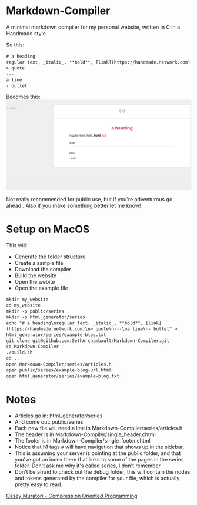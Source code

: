 # Markdown-Compiler
A minimal markdown compiler for my personal website, written in C in a Handmade
style. 

So this:
```
# a heading
regular text, _italic_, **bold**, [link](https://handmade.network.com) 
> quote
---
a line
- bullet 
```

Becomes this:
![Markdown to html](browser.png)

Not really recommended for public use, but if you're adventurous go
ahead.. Also if you make something better let me know!

# Setup on MacOS

This will: 

- Generate the folder structure
- Create a sample file
- Download the compiler
- Build the website
- Open the webite
- Open the example file

```
mkdir my_website
cd my_website
mkdir -p public/series
mkdir -p html_generator/series
echo "# a heading\nregular text, _italic_, **bold**, [link](https://handmade.network.com)\n> quote\n---\na line\n- bullet" > html_generator/series/example-blog.txt
git clone git@github.com:SethArchambault/Markdown-Compiler.git
cd Markdown-Compiler
./build.sh
cd ..
open Markdown-Compiler/series/articles.h
open public/series/example-blog-url.html
open html_generator/series/example-blog.txt
```



# Notes

- Articles go in: html_generator/series
- And come out:  public/series
- Each new file will need a line in Markdown-Compiler/series/articles.h
- The header is in Markdown-Compiler/single_header.chtml
- The footer is in Markdown-Compiler/single_footer.chtml
- Notice that h1 tags `#` will have navigation that shows up in the sidebar.
- This is assuming your server is pointing at the public folder, and that you've got an index there that links to some of the pages in the series folder. Don't ask me why it's called series, I don't remember.
- Don't be afraid to check out the debug folder, this will contain the nodes and tokens generated by the compiler for your file, which is actually pretty easy to read.



[Casey Muratori - Compression Oriented Programming](https://caseymuratori.com/blog_0015)



